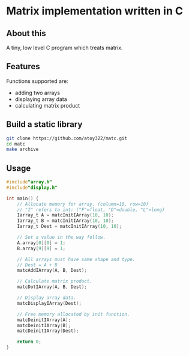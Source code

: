 # Matrix implementation written in C

## About this
A tiny, low level C program which treats matrix.

## Features
Functions supported are:
- adding two arrays
- displaying array data
- calculating matrix product

## Build a static library
```bash
git clone https://github.com/atoy322/matc.git
cd matc
make archive
```

## Usage
```C:main.c
#include"array.h"
#include"display.h"

int main() {
    // Allocate memory for array. (column=10, row=10)
    // "I" refers to int: ("F"=float, "D"=double, "L"=long)
    Iarray_t A = matcInitIArray(10, 10);
    Iarray_t B = matcInitIArray(10, 10);
    Iarray_t Dest = matcInitIArray(10, 10);

    // Set a value in the way follow.
    A.array[0][0] = 1;
    B.array[9][9] = 1;

    // All arrays must have same shape and type.
    // Dest = A + B
    matcAddIArray(A, B, Dest);

    // Calculate matrix product.
    matcDotIArray(A, B, Dest);

    // Display array data.
    matcDisplayIArray(Dest);

    // Free memory allocated by init function.
    matcDeinitIArray(A);
    matcDeinitIArray(B);
    matcDeinitIArray(Dest);

    return 0;
}
```

